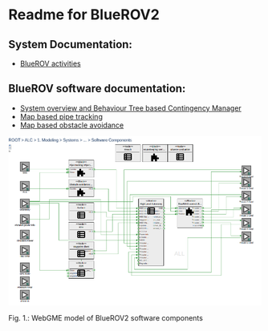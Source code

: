 # Readme for BlueROV2

## System Documentation:

* [BlueROV activities](doc/bluerov_activities.md)

## BlueROV software documentation:
* [System overview and Behaviour Tree based Contingency Manager](doc/btree.md)
* [Map based pipe tracking](doc/map_based_pipe_tracking.md)
* [Map based obstacle avoidance](doc/map_based_obstacle_avoidance.md)

[![webgme_bluerov](doc/imgs/webgme_model.png)](#)

Fig. 1.: WebGME model of BlueROV2 software components
